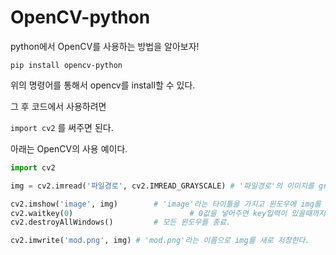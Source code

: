 # OpenCV-python

python에서 OpenCV를 사용하는 방법을 알아보자!

`pip install opencv-python`

위의 명령어를 통해서 opencv를 install할 수 있다.

그 후 코드에서 사용하려면

`import cv2` 를 써주면 된다.



아래는 OpenCV의 사용 예이다.

```python
import cv2

img = cv2.imread('파일경로', cv2.IMREAD_GRAYSCALE) # '파일경로'의 이미지를 grayscale로 읽어온다.

cv2.imshow('image', img)		# 'image'라는 타이틀을 가지고 윈도우에 img를 띄워준다.
cv2.waitkey(0)							# 0값을 넣어주면 key입력이 있을때까지 무한대기.
cv2.destroyAllWindows()			# 모든 윈도우를 종료.

cv2.imwrite('mod.png', img)	# 'mod.png'라는 이름으로 img를 새로 저장한다.
```



